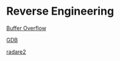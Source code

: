 # Reverse Engineering

[Buffer Overflow](Reverse%20Engineering%20e1b7c62499544b02905378fee871f2f8/Buffer%20Overflow%20711f9eedb6ba4edb821199c0bb95bd0b.md)

[GDB](Reverse%20Engineering%20e1b7c62499544b02905378fee871f2f8/GDB%2081861b4a92ea4922a56731631fca2e4b.md)

[radare2](Reverse%20Engineering%20e1b7c62499544b02905378fee871f2f8/radare2%2038611f8d5d02496f96843f9a3e936b84.md)